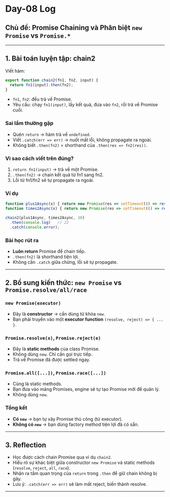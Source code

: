# Day-08 Log

## Chủ đề: Promise Chaining và Phân biệt `new Promise` vs `Promise.*`

---

## 1. Bài toán luyện tập: chain2
Viết hàm:
```js
export function chain2(fn1, fn2, input) {
  return fn1(input).then(fn2);
}
```
- `fn1`, `fn2`: đều trả về Promise.
- Yêu cầu: chạy `fn1(input)`, lấy kết quả, đưa vào `fn2`, rồi trả về Promise cuối.

### Sai lầm thường gặp
- Quên `return` → hàm trả về `undefined`.
- Viết `.catch(err => err)` → nuốt mất lỗi, không propagate ra ngoài.
- Không biết `.then(fn2)` = shorthand của `.then(res => fn2(res))`.

### Vì sao cách viết trên đúng?
1. `return fn1(input)` → trả về một Promise.
2. `.then(fn2)` → chain kết quả từ fn1 sang fn2.
3. Lỗi từ fn1/fn2 sẽ tự propagate ra ngoài.

### Ví dụ
```js
function plus1Async(x) { return new Promise(res => setTimeout(() => res(x+1), 50)); }
function times2Async(x) { return new Promise(res => setTimeout(() => res(x*2), 50)); }

chain2(plus1Async, times2Async, 10)
  .then(console.log)   // 22
  .catch(console.error);
```

### Bài học rút ra
- **Luôn return** Promise để chain tiếp.
- `.then(fn2)` là shorthand tiện lợi.
- Không cần `.catch` giữa chừng, lỗi sẽ tự propagate.

---

## 2. Bổ sung kiến thức: `new Promise` vs `Promise.resolve/all/race`

### `new Promise(executor)`
- Đây là **constructor** → cần dùng từ khóa `new`.
- Bạn phải truyền vào một **executor function** `(resolve, reject) => { ... }`.

### `Promise.resolve(x)`, `Promise.reject(e)`
- Đây là **static methods** của class Promise.
- Không dùng `new`. Chỉ cần gọi trực tiếp.
- Trả về Promise đã được settled ngay.

### `Promise.all([...])`, `Promise.race([...])`
- Cũng là static methods.
- Bạn đưa vào mảng Promises, engine sẽ tự tạo Promise mới để quản lý.
- Không dùng `new`.

### Tổng kết
- **Có `new`** → bạn tự xây Promise thủ công (từ executor).
- **Không có `new`** → bạn dùng factory method tiện lợi đã có sẵn.

---

## 3. Reflection
- Học được cách chain Promise qua ví dụ `chain2`.
- Hiểu rõ sự khác biệt giữa constructor `new Promise` và static methods (`resolve`, `reject`, `all`, `race`).
- Nhận ra tầm quan trọng của `return` trong `.then` để giữ chain không bị gãy.
- Lưu ý: `.catch(err => err)` sẽ làm mất reject, biến thành resolve.

---
